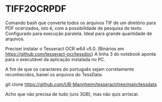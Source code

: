 # TIFF2OCRPDF
Comando bash que converte todos os arquivos TIF de um diretório para PDF ocerizados, isto é, com a possibilidade de pesquisa de texto.
Configurado para execução paralela. Ideal para grande quantidade de arquivos.

Precisei instalar o Tesseract OCR w64 v5.0. (Binários em https://github.com/tesseract-ocr/tessdoc) A linha 3 do notebook aponta para o executável da aplicação instalada no PC.

A fim de que os caracteres do português sejam corretamente reconhecidos, baixei os arquivos do TessData:

git clone https://github.com/UB-Mannheim/tesseract/tree/main/tessdata

Acho que não precisa de tudo (uns 3GB), mas não quis arriscar.
